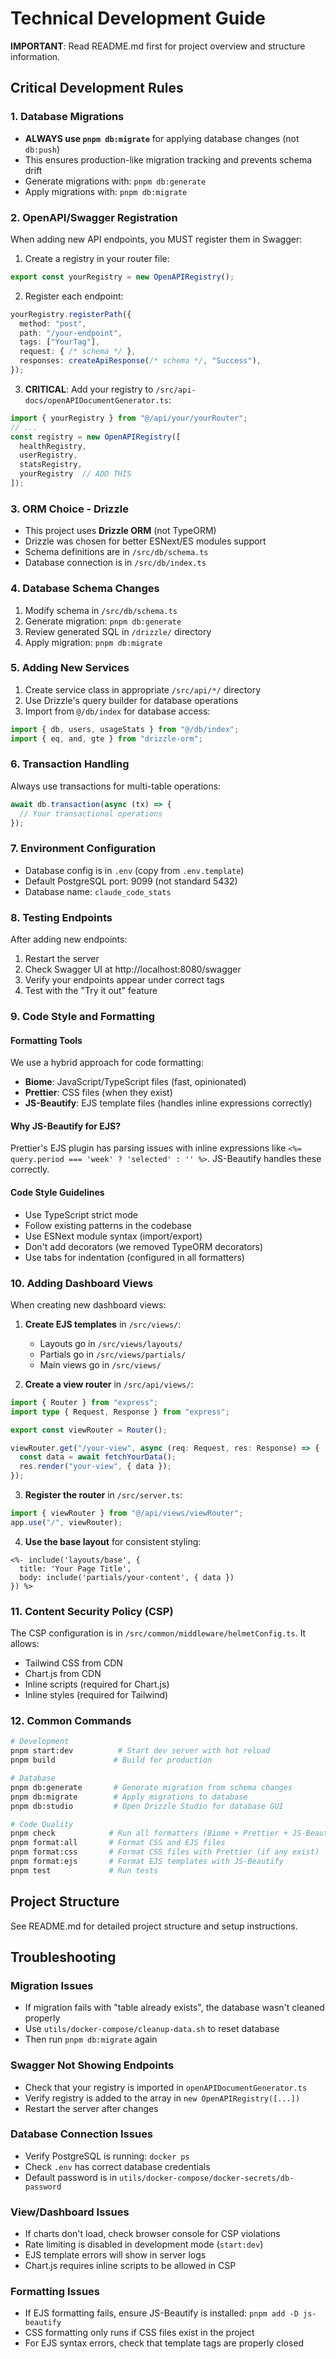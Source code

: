 # Technical Development Guide

**IMPORTANT**: Read README.md first for project overview and structure information.

## Critical Development Rules

### 1. Database Migrations
- **ALWAYS use `pnpm db:migrate`** for applying database changes (not `db:push`)
- This ensures production-like migration tracking and prevents schema drift
- Generate migrations with: `pnpm db:generate`
- Apply migrations with: `pnpm db:migrate`

### 2. OpenAPI/Swagger Registration
When adding new API endpoints, you MUST register them in Swagger:

1. Create a registry in your router file:
```typescript
export const yourRegistry = new OpenAPIRegistry();
```

2. Register each endpoint:
```typescript
yourRegistry.registerPath({
  method: "post",
  path: "/your-endpoint",
  tags: ["YourTag"],
  request: { /* schema */ },
  responses: createApiResponse(/* schema */, "Success"),
});
```

3. **CRITICAL**: Add your registry to `/src/api-docs/openAPIDocumentGenerator.ts`:
```typescript
import { yourRegistry } from "@/api/your/yourRouter";
// ...
const registry = new OpenAPIRegistry([
  healthRegistry, 
  userRegistry, 
  statsRegistry,
  yourRegistry  // ADD THIS
]);
```

### 3. ORM Choice - Drizzle
- This project uses **Drizzle ORM** (not TypeORM)
- Drizzle was chosen for better ESNext/ES modules support
- Schema definitions are in `/src/db/schema.ts`
- Database connection is in `/src/db/index.ts`

### 4. Database Schema Changes
1. Modify schema in `/src/db/schema.ts`
2. Generate migration: `pnpm db:generate`
3. Review generated SQL in `/drizzle/` directory
4. Apply migration: `pnpm db:migrate`

### 5. Adding New Services
1. Create service class in appropriate `/src/api/*/` directory
2. Use Drizzle's query builder for database operations
3. Import from `@/db/index` for database access:
```typescript
import { db, users, usageStats } from "@/db/index";
import { eq, and, gte } from "drizzle-orm";
```

### 6. Transaction Handling
Always use transactions for multi-table operations:
```typescript
await db.transaction(async (tx) => {
  // Your transactional operations
});
```

### 7. Environment Configuration
- Database config is in `.env` (copy from `.env.template`)
- Default PostgreSQL port: 9099 (not standard 5432)
- Database name: `claude_code_stats`

### 8. Testing Endpoints
After adding new endpoints:
1. Restart the server
2. Check Swagger UI at http://localhost:8080/swagger
3. Verify your endpoints appear under correct tags
4. Test with the "Try it out" feature

### 9. Code Style and Formatting

#### Formatting Tools
We use a hybrid approach for code formatting:
- **Biome**: JavaScript/TypeScript files (fast, opinionated)
- **Prettier**: CSS files (when they exist)
- **JS-Beautify**: EJS template files (handles inline expressions correctly)

#### Why JS-Beautify for EJS?
Prettier's EJS plugin has parsing issues with inline expressions like `<%= query.period === 'week' ? 'selected' : '' %>`. JS-Beautify handles these correctly.

#### Code Style Guidelines
- Use TypeScript strict mode
- Follow existing patterns in the codebase
- Use ESNext module syntax (import/export)
- Don't add decorators (we removed TypeORM decorators)
- Use tabs for indentation (configured in all formatters)

### 10. Adding Dashboard Views

When creating new dashboard views:

1. **Create EJS templates** in `/src/views/`:
   - Layouts go in `/src/views/layouts/`
   - Partials go in `/src/views/partials/`
   - Main views go in `/src/views/`

2. **Create a view router** in `/src/api/views/`:
```typescript
import { Router } from "express";
import type { Request, Response } from "express";

export const viewRouter = Router();

viewRouter.get("/your-view", async (req: Request, res: Response) => {
  const data = await fetchYourData();
  res.render("your-view", { data });
});
```

3. **Register the router** in `/src/server.ts`:
```typescript
import { viewRouter } from "@/api/views/viewRouter";
app.use("/", viewRouter);
```

4. **Use the base layout** for consistent styling:
```ejs
<%- include('layouts/base', { 
  title: 'Your Page Title',
  body: include('partials/your-content', { data }) 
}) %>
```

### 11. Content Security Policy (CSP)

The CSP configuration is in `/src/common/middleware/helmetConfig.ts`. It allows:
- Tailwind CSS from CDN
- Chart.js from CDN
- Inline scripts (required for Chart.js)
- Inline styles (required for Tailwind)

### 12. Common Commands
```bash
# Development
pnpm start:dev          # Start dev server with hot reload
pnpm build             # Build for production

# Database
pnpm db:generate       # Generate migration from schema changes
pnpm db:migrate        # Apply migrations to database
pnpm db:studio         # Open Drizzle Studio for database GUI

# Code Quality
pnpm check            # Run all formatters (Biome + Prettier + JS-Beautify)
pnpm format:all       # Format CSS and EJS files
pnpm format:css       # Format CSS files with Prettier (if any exist)
pnpm format:ejs       # Format EJS templates with JS-Beautify
pnpm test             # Run tests
```

## Project Structure

See README.md for detailed project structure and setup instructions.

## Troubleshooting

### Migration Issues
- If migration fails with "table already exists", the database wasn't cleaned properly
- Use `utils/docker-compose/cleanup-data.sh` to reset database
- Then run `pnpm db:migrate` again

### Swagger Not Showing Endpoints
- Check that your registry is imported in `openAPIDocumentGenerator.ts`
- Verify registry is added to the array in `new OpenAPIRegistry([...])`
- Restart the server after changes

### Database Connection Issues
- Verify PostgreSQL is running: `docker ps`
- Check `.env` has correct database credentials
- Default password is in `utils/docker-compose/docker-secrets/db-password`

### View/Dashboard Issues
- If charts don't load, check browser console for CSP violations
- Rate limiting is disabled in development mode (`start:dev`)
- EJS template errors will show in server logs
- Chart.js requires inline scripts to be allowed in CSP

### Formatting Issues
- If EJS formatting fails, ensure JS-Beautify is installed: `pnpm add -D js-beautify`
- CSS formatting only runs if CSS files exist in the project
- For EJS syntax errors, check that template tags are properly closed